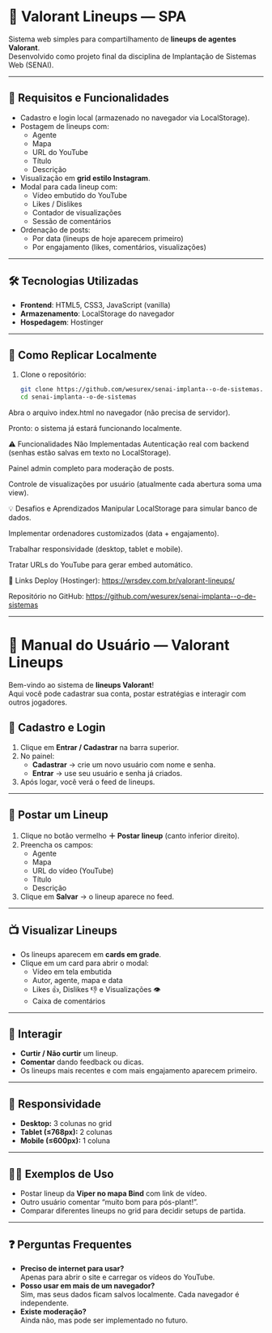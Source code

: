 # 🎯 Valorant Lineups — SPA

Sistema web simples para compartilhamento de **lineups de agentes Valorant**.  
Desenvolvido como projeto final da disciplina de Implantação de Sistemas Web (SENAI).

---

## 📘 Requisitos e Funcionalidades

- Cadastro e login local (armazenado no navegador via LocalStorage).
- Postagem de lineups com:
  - Agente
  - Mapa
  - URL do YouTube
  - Título
  - Descrição
- Visualização em **grid estilo Instagram**.
- Modal para cada lineup com:
  - Vídeo embutido do YouTube
  - Likes / Dislikes
  - Contador de visualizações
  - Sessão de comentários
- Ordenação de posts:
  - Por data (lineups de hoje aparecem primeiro)
  - Por engajamento (likes, comentários, visualizações)

---

## 🛠️ Tecnologias Utilizadas

- **Frontend**: HTML5, CSS3, JavaScript (vanilla)
- **Armazenamento**: LocalStorage do navegador
- **Hospedagem**: Hostinger

---

## 🚀 Como Replicar Localmente

1. Clone o repositório:
   ```bash
   git clone https://github.com/wesurex/senai-implanta--o-de-sistemas.git
   cd senai-implanta--o-de-sistemas
Abra o arquivo index.html no navegador (não precisa de servidor).

Pronto: o sistema já estará funcionando localmente.

⚠️ Funcionalidades Não Implementadas
Autenticação real com backend (senhas estão salvas em texto no LocalStorage).

Painel admin completo para moderação de posts.

Controle de visualizações por usuário (atualmente cada abertura soma uma view).

💡 Desafios e Aprendizados
Manipular LocalStorage para simular banco de dados.

Implementar ordenadores customizados (data + engajamento).

Trabalhar responsividade (desktop, tablet e mobile).

Tratar URLs do YouTube para gerar embed automático.

🔗 Links
Deploy (Hostinger): https://wrsdev.com.br/valorant-lineups/

Repositório no GitHub: https://github.com/wesurex/senai-implanta--o-de-sistemas


---


# 📘 Manual do Usuário — Valorant Lineups

Bem-vindo ao sistema de **lineups Valorant**!  
Aqui você pode cadastrar sua conta, postar estratégias e interagir com outros jogadores.



## 👤 Cadastro e Login

1. Clique em **Entrar / Cadastrar** na barra superior.
2. No painel:
   - **Cadastrar** → crie um novo usuário com nome e senha.
   - **Entrar** → use seu usuário e senha já criados.
3. Após logar, você verá o feed de lineups.

---

## 📝 Postar um Lineup

1. Clique no botão vermelho **＋ Postar lineup** (canto inferior direito).
2. Preencha os campos:
   - Agente
   - Mapa
   - URL do vídeo (YouTube)
   - Título
   - Descrição
3. Clique em **Salvar** → o lineup aparece no feed.

---

## 📺 Visualizar Lineups

- Os lineups aparecem em **cards em grade**.
- Clique em um card para abrir o modal:
  - Vídeo em tela embutida
  - Autor, agente, mapa e data
  - Likes 👍, Dislikes 👎 e Visualizações 👁️
  - Caixa de comentários

---

## 💬 Interagir

- **Curtir / Não curtir** um lineup.
- **Comentar** dando feedback ou dicas.
- Os lineups mais recentes e com mais engajamento aparecem primeiro.

---

## 📱 Responsividade

- **Desktop:** 3 colunas no grid
- **Tablet (≤768px):** 2 colunas
- **Mobile (≤600px):** 1 coluna

---

## 🧑‍💻 Exemplos de Uso

- Postar lineup da **Viper no mapa Bind** com link de vídeo.
- Outro usuário comentar “muito bom para pós-plant!”.
- Comparar diferentes lineups no grid para decidir setups de partida.

---

## ❓ Perguntas Frequentes

- **Preciso de internet para usar?**  
  Apenas para abrir o site e carregar os vídeos do YouTube.
- **Posso usar em mais de um navegador?**  
  Sim, mas seus dados ficam salvos localmente. Cada navegador é independente.
- **Existe moderação?**  
  Ainda não, mas pode ser implementado no futuro.
